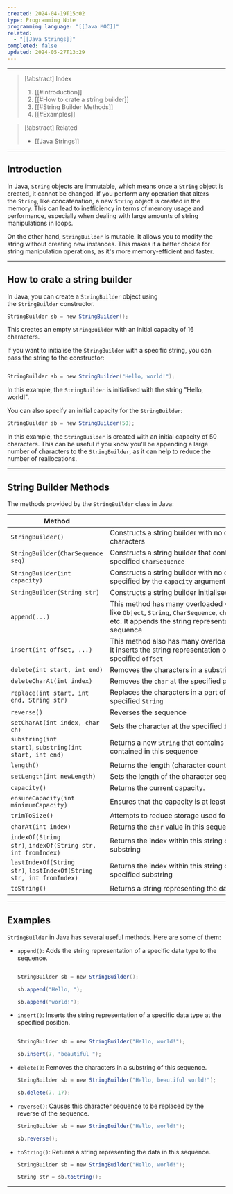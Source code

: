 ```yaml
---
created: 2024-04-19T15:02
type: Programming Note
programming language: "[[Java MOC]]"
related:
  - "[[Java Strings]]"
completed: false
updated: 2024-05-27T13:29
---
```

---

>[!abstract] Index
>1. [[#Introduction]]
>2. [[#How to crate a string builder]]
>3. [[#String Builder Methods]]
>4. [[#Examples]]

>[!abstract] Related
>- [[Java Strings]]

---
## Introduction

In Java, `String` objects are immutable, which means once a `String` object is created, it cannot be changed. If you perform any operation that alters the `String`, like concatenation, a new `String` object is created in the memory. This can lead to inefficiency in terms of memory usage and performance, especially when dealing with large amounts of string manipulations in loops.

On the other hand, `StringBuilder` is mutable. It allows you to modify the string without creating new instances. This makes it a better choice for string manipulation operations, as it's more memory-efficient and faster.

---
## How to crate a string builder


In Java, you can create a `StringBuilder` object using the `StringBuilder` constructor.

```java
StringBuilder sb = new StringBuilder();
```

This creates an empty `StringBuilder` with an initial capacity of 16 characters.

If you want to initialise the `StringBuilder` with a specific string, you can pass the string to the constructor:
```java

StringBuilder sb = new StringBuilder("Hello, world!");
```
In this example, the `StringBuilder` is initialised with the string "Hello, world!".

You can also specify an initial capacity for the `StringBuilder`:
```java
StringBuilder sb = new StringBuilder(50);
```

In this example, the `StringBuilder` is created with an initial capacity of 50 characters. This can be useful if you know you'll be appending a large number of characters to the `StringBuilder`, as it can help to reduce the number of reallocations.

---
## String Builder Methods

The methods provided by the `StringBuilder` class in Java:

| Method                                                              | Info                                                                                                                                                                                                                                                            |
| ------------------------------------------------------------------- | --------------------------------------------------------------------------------------------------------------------------------------------------------------------------------------------------------------------------------------------------------------- |
| `StringBuilder()`                                                   | Constructs a string builder with no characters in it and an initial capacity of 16 characters                                                                                                                                                                   |
| `StringBuilder(CharSequence seq)`                                   | Constructs a string builder that contains the same characters as the specified `CharSequence`                                                                                                                                                                   |
| `StringBuilder(int capacity)`                                       | Constructs a string builder with no characters in it and an initial capacity specified by the `capacity` argument                                                                                                                                               |
| `StringBuilder(String str)`                                         | Constructs a string builder initialised to the contents of the specified string                                                                                                                                                                                 |
| `append(...)`                                                       | This method has many overloaded versions for different parameter types like `Object`, `String`, `CharSequence`, `char[]`, `boolean`, `char`, `int`, `long`, `float`, `double`, etc. It appends the string representation of the given parameter to the sequence |
| `insert(int offset, ...)`                                           | This method also has many overloaded versions for different parameter types. It inserts the string representation of the given parameter at the specified `offset`                                                                                              |
| `delete(int start, int end)`                                        | Removes the characters in a substring of this sequence                                                                                                                                                                                                          |
| `deleteCharAt(int index)`                                           | Removes the `char` at the specified position in this sequence                                                                                                                                                                                                   |
| `replace(int start, int end, String str)`                           | Replaces the characters in a part of this sequence with characters in the specified `String`                                                                                                                                                                    |
| `reverse()`                                                         | Reverses the sequence                                                                                                                                                                                                                                           |
| `setCharAt(int index, char ch)`                                     | Sets the character at the specified `index` to `ch`                                                                                                                                                                                                             |
| `substring(int start)`, `substring(int start, int end)`             | Returns a new `String` that contains a subsequence of characters currently contained in this sequence                                                                                                                                                           |
| `length()`                                                          | Returns the length (character count)                                                                                                                                                                                                                            |
| `setLength(int newLength)`                                          | Sets the length of the character sequence                                                                                                                                                                                                                       |
| `capacity()`                                                        | Returns the current capacity.                                                                                                                                                                                                                                   |
| `ensureCapacity(int minimumCapacity)`                               | Ensures that the capacity is at least equal to the specified minimum                                                                                                                                                                                            |
| `trimToSize()`                                                      | Attempts to reduce storage used for the character sequence                                                                                                                                                                                                      |
| `charAt(int index)`                                                 | Returns the `char` value in this sequence at the specified index                                                                                                                                                                                                |
| `indexOf(String str)`, `indexOf(String str, int fromIndex)`         | Returns the index within this string of the first occurrence of the specified substring                                                                                                                                                                         |
| `lastIndexOf(String str)`, `lastIndexOf(String str, int fromIndex)` | Returns the index within this string of the rightmost occurrence of the specified substring                                                                                                                                                                     |
| `toString()`                                                        | Returns a string representing the data in this sequence                                                                                                                                                                                                         |

---
## Examples

`StringBuilder` in Java has several useful methods. Here are some of them:

- `append()`: Adds the string representation of a specific data type to the sequence.
    ```java

    StringBuilder sb = new StringBuilder();
    
    sb.append("Hello, ");
    
    sb.append("world!");
	```    

- `insert()`: Inserts the string representation of a specific data type at the specified position.
	```java
     
    StringBuilder sb = new StringBuilder("Hello, world!");
    
    sb.insert(7, "beautiful ");
	```   
	
- `delete()`: Removes the characters in a substring of this sequence.
    ```java
    StringBuilder sb = new StringBuilder("Hello, beautiful world!");
    
    sb.delete(7, 17);
    ```

- `reverse()`: Causes this character sequence to be replaced by the reverse of the sequence.
    ```java
    StringBuilder sb = new StringBuilder("Hello, world!");
    
    sb.reverse();
    ```

- `toString()`: Returns a string representing the data in this sequence.
    ```java
    StringBuilder sb = new StringBuilder("Hello, world!");
    
    String str = sb.toString();
    ```

---